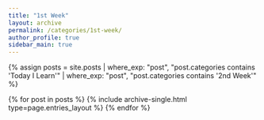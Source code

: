 ```yaml
---
title: "1st Week"
layout: archive
permalink: /categories/1st-week/
author_profile: true
sidebar_main: true
---
```

{% assign posts = site.posts | where_exp: "post", "post.categories contains 'Today I Learn'" | where_exp: "post", "post.categories contains '2nd Week'" %}

{% for post in posts %}
  {% include archive-single.html type=page.entries_layout %}
{% endfor %}
